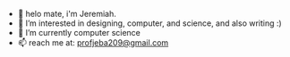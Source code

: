 - 👋 helo mate, i'm Jeremiah.
- 👀 I’m interested in designing, computer, and science, and also writing :)
- 🌱 I’m currently computer science
- 📫 reach me at: profjeba209@gmail.com

<!---
jeremiahrgb/jeremiahrgb is a ✨ special ✨ repository because its `README.md` (this file) appears on your GitHub profile.
You can click the Preview link to take a look at your changes.
--->
